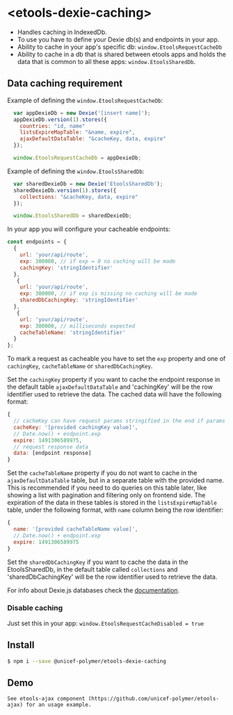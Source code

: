 # \<etools-dexie-caching\>

* Handles caching in IndexedDb.
* To use you have to define your Dexie db(s) and endpoints in your app.
* Ability to cache in your app's specific db: `window.EtoolsRequestCacheDb`
* Ability to cache in a db that is shared between etools apps and holds the data that is common to all these apps: `window.EtoolsSharedDb`.

## Data caching requirement

Example of defining the `window.EtoolsRequestCacheDb`:

```javascript
  var appDexieDb = new Dexie('[insert name]');
  appDexieDb.version(1).stores({
    countries: "id, name"
    listsExpireMapTable: "&name, expire",
    ajaxDefaultDataTable: "&cacheKey, data, expire"
  });

  window.EtoolsRequestCacheDb = appDexieDb;
```

Example of defining the `window.EtoolsSharedDb`:
```javascript
  var sharedDexieDb = new Dexie('EtoolsSharedDb');
  sharedDexieDb.version(1).stores({
    collections: "&cacheKey, data, expire"
  });

  window.EtoolsSharedDb = sharedDexieDb;
```


In your app you will configure your cacheable endpoints:
```javascript
const endpoints = {
  {
    url: 'your/api/route',
    exp: 300000, // if exp = 0 no caching will be made
    cachingKey: 'stringIdentifier'
  },
   {
    url: 'your/api/route',
    exp: 300000, // if exp is missing no caching will be made
    sharedDbCachingKey: 'stringIdentifier'
  },
   {
    url: 'your/api/route',
    exp: 300000, // milliseconds expected
    cacheTableName: 'stringIdentifier'
  }
};
```

To mark a request as cacheable you have to set the `exp` property and one of `cachingKey`, `cacheTableName` or `sharedDbCachingKey`.

 Set the `cachingKey` property if you want to cache the endpoint response in the default table `ajaxDefaultDataTable` and 'cachingKey' will be the row identifier used to retrieve the data.
The cached data will have the following format:
```javascript
{
  // cacheKey can have request params stringified in the end if params were provided in sendRequest options
  cacheKey: '[provided cachingKey value]',
  // Date.now() + endpoint.exp
  expire: 1491306589975,
  // request response data
  data: [endpoint response]
}
```
Set the `cacheTableName` property if you do not want to cache in the `ajaxDefaultDataTable` table, but in a separate table with the provided name.
This is recommended if you need to do queries on this table later, like showing a list with pagination and filtering only on frontend side.
The expiration of the data in these tables is stored in the `listsExpireMapTable` table, under the following format, with `name` column being the row identifier:
```javascript
{
  name: '[provided cacheTableName value]',
  // Date.now() + endpoint.exp
  expire: 1491306589975
}
```

Set the  `sharedDbCachingKey` if you want to cache the data in the EtoolsSharedDb, in the default table called `collections` and 'sharedDbCachingKey' will be the row identifier used to retrieve the data.


For info about Dexie.js databases check the [documentation](http://dexie.org/).

### Disable caching

Just set this in your app: `window.EtoolsRequestCacheDisabled = true`


## Install

```bash
$ npm i --save @unicef-polymer/etools-dexie-caching
```

## Demo

```
See etools-ajax component (https://github.com/unicef-polymer/etools-ajax) for an usage example.
```



